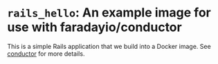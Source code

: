 # `rails_hello`: An example image for use with faradayio/conductor

This is a simple Rails application that we build into a Docker image.
See [conductor](https://github.com/faradayio/conductor) for more details.
